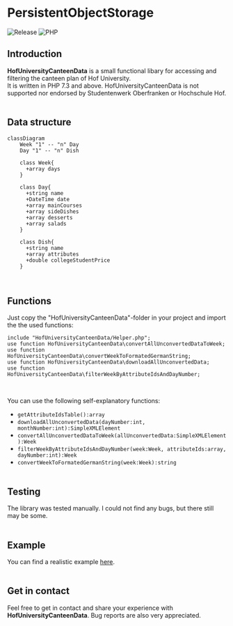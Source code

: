 # PersistentObjectStorage
![Release](https://img.shields.io/badge/Release-1.0.0-9cf)
![PHP](https://img.shields.io/badge/PHP-7.3-9cf)

## Introduction
**HofUniversityCanteenData** is a small functional libary for accessing and filtering the canteen plan of Hof University.<br>
It is written in PHP 7.3 and above. HofUniversityCanteenData is not supported nor endorsed by Studentenwerk Oberfranken or Hochschule Hof.
<br>
<br>

## Data structure
```mermaid
classDiagram
    Week "1" -- "n" Day
    Day "1" -- "n" Dish

    class Week{
      +array days
    }

    class Day{
      +string name
      +DateTime date
      +array mainCourses
      +array sideDishes
      +array desserts
      +array salads
    }

    class Dish{
      +string name
      +array attributes
      +double collegeStudentPrice
    }      
```
<br>

## Functions
Just copy the "HofUniversityCanteenData"-folder in your project and import the the used functions:
```
include "HofUniversityCanteenData/Helper.php";
use function HofUniversityCanteenData\convertAllUnconvertedDataToWeek;
use function HofUniversityCanteenData\convertWeekToFormatedGermanString;
use function HofUniversityCanteenData\downloadAllUnconvertedData;
use function HofUniversityCanteenData\filterWeekByAttributeIdsAndDayNumber;
```
<br>

You can use the following self-explanatory functions:<br>
- `getAttributeIdsTable():array`<br>
- `downloadAllUnconvertedData(dayNumber:int, monthNumber:int):SimpleXMLElement`<br>
- `convertAllUnconvertedDataToWeek(allUnconvertedData:SimpleXMLElement):Week`<br>
- `filterWeekByAttributeIdsAndDayNumber(week:Week, attributeIds:array, dayNumber:int):Week`<br>
- `convertWeekToFormatedGermanString(week:Week):string`<br><br>

## Testing
The library was tested manually. I could not find any bugs, but there still may be some.
<br><br>

## Example
You can find a realistic example [here](https://github.com/stevensolleder/HofUniversityCanteenData/blob/main/Example.php).<br><br>
## Get in contact
Feel free to get in contact and share your experience with **HofUniversityCanteenData**. Bug reports are also very appreciated.
